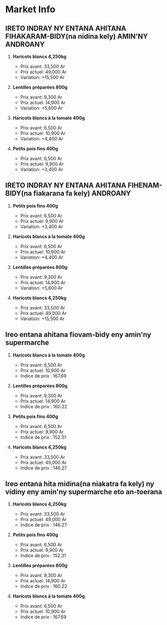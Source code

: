 # Market Info

## IRETO INDRAY NY ENTANA AHITANA FIHAKARAM-BIDY(na nidina kely) AMIN'NY ANDROANY

1. **Haricots blancs 4,250kg**
   - Prix avant: 33,500 Ar
   - Prix actuel: 49,000 Ar
   - Variation: +15,500 Ar

2. **Lentilles préparées 800g**
   - Prix avant: 9,300 Ar
   - Prix actuel: 14,900 Ar
   - Variation: +5,600 Ar

3. **Haricots blancs à la tomate 400g**
   - Prix avant: 6,500 Ar
   - Prix actuel: 10,900 Ar
   - Variation: +4,400 Ar

4. **Petits pois fins 400g**
   - Prix avant: 6,500 Ar
   - Prix actuel: 9,900 Ar
   - Variation: +3,400 Ar

## IRETO INDRAY NY ENTANA AHITANA FIHENAM-BIDY(na fiakarana fa kely) ANDROANY

1. **Petits pois fins 400g**
   - Prix avant: 6,500 Ar
   - Prix actuel: 9,900 Ar
   - Variation: +3,400 Ar

2. **Haricots blancs à la tomate 400g**
   - Prix avant: 6,500 Ar
   - Prix actuel: 10,900 Ar
   - Variation: +4,400 Ar

3. **Lentilles préparées 800g**
   - Prix avant: 9,300 Ar
   - Prix actuel: 14,900 Ar
   - Variation: +5,600 Ar

4. **Haricots blancs 4,250kg**
   - Prix avant: 33,500 Ar
   - Prix actuel: 49,000 Ar
   - Variation: +15,500 Ar

## Ireo entana ahitana fiovam-bidy eny amin'ny supermarche

1. **Haricots blancs à la tomate 400g**
   - Prix avant: 6,500 Ar
   - Prix actuel: 10,900 Ar
   - Indice de prix : 167.69

2. **Lentilles préparées 800g**
   - Prix avant: 9,300 Ar
   - Prix actuel: 14,900 Ar
   - Indice de prix : 160.22

3. **Petits pois fins 400g**
   - Prix avant: 6,500 Ar
   - Prix actuel: 9,900 Ar
   - Indice de prix : 152.31

4. **Haricots blancs 4,250kg**
   - Prix avant: 33,500 Ar
   - Prix actuel: 49,000 Ar
   - Indice de prix : 146.27

## Ireo entana hita midina(na niakatra fa kely) ny vidiny eny amin'ny supermarche eto an-toerana

1. **Haricots blancs 4,250kg**
   - Prix avant: 33,500 Ar
   - Prix actuel: 49,000 Ar
   - Indice de prix : 146.27

2. **Petits pois fins 400g**
   - Prix avant: 6,500 Ar
   - Prix actuel: 9,900 Ar
   - Indice de prix : 152.31

3. **Lentilles préparées 800g**
   - Prix avant: 9,300 Ar
   - Prix actuel: 14,900 Ar
   - Indice de prix : 160.22

4. **Haricots blancs à la tomate 400g**
   - Prix avant: 6,500 Ar
   - Prix actuel: 10,900 Ar
   - Indice de prix : 167.69

